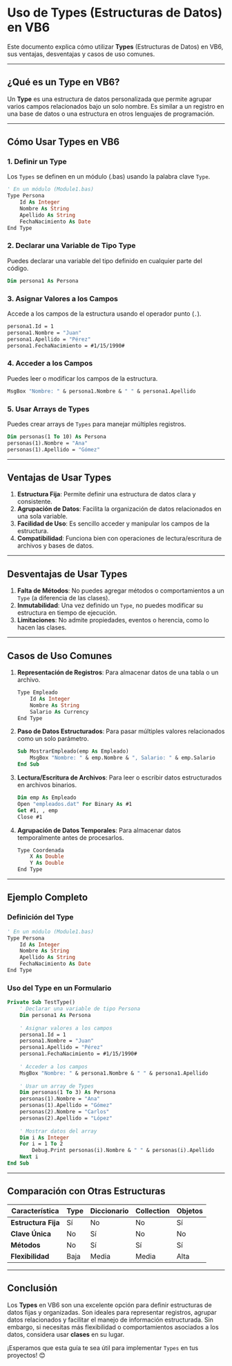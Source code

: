 # Uso de Types (Estructuras de Datos) en VB6

Este documento explica cómo utilizar **Types** (Estructuras de Datos) en VB6, sus ventajas, desventajas y casos de uso comunes.

---

## ¿Qué es un Type en VB6?

Un **Type** es una estructura de datos personalizada que permite agrupar varios campos relacionados bajo un solo nombre. Es similar a un registro en una base de datos o una estructura en otros lenguajes de programación.

---

## Cómo Usar Types en VB6

### 1. **Definir un Type**
Los `Types` se definen en un módulo (.bas) usando la palabra clave `Type`.

```vb
' En un módulo (Module1.bas)
Type Persona
    Id As Integer
    Nombre As String
    Apellido As String
    FechaNacimiento As Date
End Type
```

### 2. **Declarar una Variable de Tipo Type**
Puedes declarar una variable del tipo definido en cualquier parte del código.

```vb
Dim persona1 As Persona
```

### 3. **Asignar Valores a los Campos**
Accede a los campos de la estructura usando el operador punto (`.`).

```vb
persona1.Id = 1
persona1.Nombre = "Juan"
persona1.Apellido = "Pérez"
persona1.FechaNacimiento = #1/15/1990#
```

### 4. **Acceder a los Campos**
Puedes leer o modificar los campos de la estructura.

```vb
MsgBox "Nombre: " & persona1.Nombre & " " & persona1.Apellido
```

### 5. **Usar Arrays de Types**
Puedes crear arrays de `Types` para manejar múltiples registros.

```vb
Dim personas(1 To 10) As Persona
personas(1).Nombre = "Ana"
personas(1).Apellido = "Gómez"
```

---

## Ventajas de Usar Types

1. **Estructura Fija**: Permite definir una estructura de datos clara y consistente.
2. **Agrupación de Datos**: Facilita la organización de datos relacionados en una sola variable.
3. **Facilidad de Uso**: Es sencillo acceder y manipular los campos de la estructura.
4. **Compatibilidad**: Funciona bien con operaciones de lectura/escritura de archivos y bases de datos.

---

## Desventajas de Usar Types

1. **Falta de Métodos**: No puedes agregar métodos o comportamientos a un `Type` (a diferencia de las clases).
2. **Inmutabilidad**: Una vez definido un `Type`, no puedes modificar su estructura en tiempo de ejecución.
3. **Limitaciones**: No admite propiedades, eventos o herencia, como lo hacen las clases.

---

## Casos de Uso Comunes

1. **Representación de Registros**: Para almacenar datos de una tabla o un archivo.
   ```vb
   Type Empleado
       Id As Integer
       Nombre As String
       Salario As Currency
   End Type
   ```

2. **Paso de Datos Estructurados**: Para pasar múltiples valores relacionados como un solo parámetro.
   ```vb
   Sub MostrarEmpleado(emp As Empleado)
       MsgBox "Nombre: " & emp.Nombre & ", Salario: " & emp.Salario
   End Sub
   ```

3. **Lectura/Escritura de Archivos**: Para leer o escribir datos estructurados en archivos binarios.
   ```vb
   Dim emp As Empleado
   Open "empleados.dat" For Binary As #1
   Get #1, , emp
   Close #1
   ```

4. **Agrupación de Datos Temporales**: Para almacenar datos temporalmente antes de procesarlos.
   ```vb
   Type Coordenada
       X As Double
       Y As Double
   End Type
   ```

---

## Ejemplo Completo

### Definición del Type
```vb
' En un módulo (Module1.bas)
Type Persona
    Id As Integer
    Nombre As String
    Apellido As String
    FechaNacimiento As Date
End Type
```

### Uso del Type en un Formulario
```vb
Private Sub TestType()
    ' Declarar una variable de tipo Persona
    Dim persona1 As Persona
    
    ' Asignar valores a los campos
    persona1.Id = 1
    persona1.Nombre = "Juan"
    persona1.Apellido = "Pérez"
    persona1.FechaNacimiento = #1/15/1990#
    
    ' Acceder a los campos
    MsgBox "Nombre: " & persona1.Nombre & " " & persona1.Apellido
    
    ' Usar un array de Types
    Dim personas(1 To 3) As Persona
    personas(1).Nombre = "Ana"
    personas(1).Apellido = "Gómez"
    personas(2).Nombre = "Carlos"
    personas(2).Apellido = "López"
    
    ' Mostrar datos del array
    Dim i As Integer
    For i = 1 To 2
        Debug.Print personas(i).Nombre & " " & personas(i).Apellido
    Next i
End Sub
```

---

## Comparación con Otras Estructuras

| **Característica**       | **Type**           | **Diccionario**     | **Collection**     | **Objetos**        |
|--------------------------|--------------------|---------------------|--------------------|--------------------|
| **Estructura Fija**       | Sí                 | No                  | No                 | Sí                 |
| **Clave Única**           | No                 | Sí                  | No                 | No                 |
| **Métodos**               | No                 | Sí                  | Sí                 | Sí                 |
| **Flexibilidad**          | Baja               | Media               | Media              | Alta               |

---

## Conclusión

Los **Types** en VB6 son una excelente opción para definir estructuras de datos fijas y organizadas. Son ideales para representar registros, agrupar datos relacionados y facilitar el manejo de información estructurada. Sin embargo, si necesitas más flexibilidad o comportamientos asociados a los datos, considera usar **clases** en su lugar.

¡Esperamos que esta guía te sea útil para implementar `Types` en tus proyectos! 😊